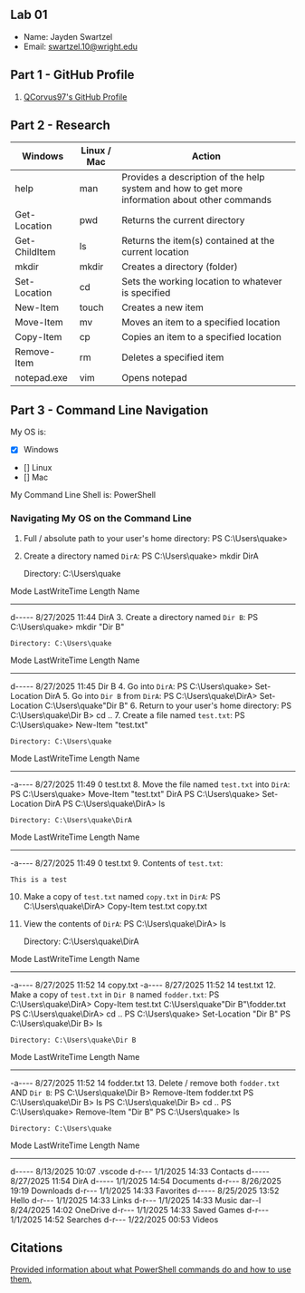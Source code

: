 ## Lab 01

- Name: Jayden Swartzel
- Email: swartzel.10@wright.edu

## Part 1 - GitHub Profile

1. [QCorvus97's GitHub Profile](https://github.com/QCorvus97)

## Part 2 - Research

| Windows | Linux / Mac | Action |
| ---     | ---         | ---    |
| help    | man         |Provides a description of the help system and how to get more information about other commands      |
| Get-Location | pwd    |Returns the current directory        |
| Get-ChildItem | ls    |Returns the item(s) contained at the current location        |
| mkdir   | mkdir       |Creates a directory (folder)        |
| Set-Location | cd     |Sets the working location to whatever is specified        |
| New-Item | touch      |Creates a new item        |
| Move-Item | mv        |Moves an item to a specified location        |
| Copy-Item | cp        |Copies an item to a specified location        |
| Remove-Item | rm      |Deletes a specified item        |
| notepad.exe | vim     |Opens notepad        |

## Part 3 - Command Line Navigation

My OS is:
- [x] Windows
- [] Linux
- [] Mac

My Command Line Shell is: PowerShell

### Navigating My OS on the Command Line

1. Full / absolute path to your user's home directory: 
PS C:\Users\quake>
2. Create a directory named `DirA`: 
PS C:\Users\quake> mkdir DirA


    Directory: C:\Users\quake


Mode                 LastWriteTime         Length Name
----                 -------------         ------ ----
d-----         8/27/2025     11:44                DirA
3. Create a directory named `Dir B`: 
PS C:\Users\quake> mkdir "Dir B"


    Directory: C:\Users\quake


Mode                 LastWriteTime         Length Name
----                 -------------         ------ ----
d-----         8/27/2025     11:45                Dir B
4. Go into `DirA`: 
PS C:\Users\quake> Set-Location DirA
5. Go into `Dir B` from `DirA`: 
PS C:\Users\quake\DirA> Set-Location C:\Users\quake\"Dir B"
6. Return to your user's home directory: 
PS C:\Users\quake\Dir B> cd ..
7. Create a file named `test.txt`: 
PS C:\Users\quake> New-Item "test.txt"


    Directory: C:\Users\quake


Mode                 LastWriteTime         Length Name
----                 -------------         ------ ----
-a----         8/27/2025     11:49              0 test.txt
8. Move the file named `test.txt` into `DirA`: 
PS C:\Users\quake> Move-Item "test.txt" DirA
PS C:\Users\quake> Set-Location DirA
PS C:\Users\quake\DirA> ls


    Directory: C:\Users\quake\DirA


Mode                 LastWriteTime         Length Name
----                 -------------         ------ ----
-a----         8/27/2025     11:49              0 test.txt
9. Contents of `test.txt`:
```
This is a test
```
10. Make a copy of `test.txt` named `copy.txt` in `DirA`: 
PS C:\Users\quake\DirA> Copy-Item test.txt copy.txt
11. View the contents of `DirA`: 
PS C:\Users\quake\DirA> ls


    Directory: C:\Users\quake\DirA


Mode                 LastWriteTime         Length Name
----                 -------------         ------ ----
-a----         8/27/2025     11:52             14 copy.txt
-a----         8/27/2025     11:52             14 test.txt
12. Make a copy of `test.txt` in `Dir B` named `fodder.txt`: 
PS C:\Users\quake\DirA> Copy-Item test.txt C:\Users\quake\"Dir B"\fodder.txt
PS C:\Users\quake\DirA> cd ..
PS C:\Users\quake> Set-Location "Dir B"
PS C:\Users\quake\Dir B> ls


    Directory: C:\Users\quake\Dir B


Mode                 LastWriteTime         Length Name
----                 -------------         ------ ----
-a----         8/27/2025     11:52             14 fodder.txt
13. Delete / remove both `fodder.txt` AND `Dir B`:
PS C:\Users\quake\Dir B> Remove-Item fodder.txt
PS C:\Users\quake\Dir B> ls
PS C:\Users\quake\Dir B> cd ..
PS C:\Users\quake> Remove-Item "Dir B"
PS C:\Users\quake> ls


    Directory: C:\Users\quake


Mode                 LastWriteTime         Length Name
----                 -------------         ------ ----
d-----         8/13/2025     10:07                .vscode
d-r---          1/1/2025     14:33                Contacts
d-----         8/27/2025     11:54                DirA
d-----          1/1/2025     14:54                Documents
d-r---         8/26/2025     19:19                Downloads
d-r---          1/1/2025     14:33                Favorites
d-----         8/25/2025     13:52                Hello
d-r---          1/1/2025     14:33                Links
d-r---          1/1/2025     14:33                Music
dar--l         8/24/2025     14:02                OneDrive
d-r---          1/1/2025     14:33                Saved Games
d-r---          1/1/2025     14:52                Searches
d-r---         1/22/2025     00:53                Videos

## Citations

[Provided information about what PowerShell commands do and how to use them.](https://learn.microsoft.com/en-us/powershell/module/microsoft.powershell.management/?view=powershell-7.5)



